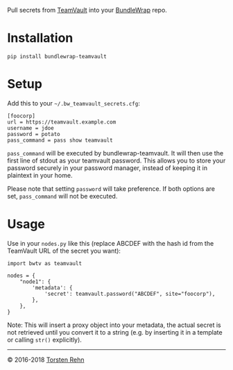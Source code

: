 Pull secrets from [TeamVault](https://github.com/trehn/teamvault) into your [BundleWrap](http://bundlewrap.org) repo.

# Installation

	pip install bundlewrap-teamvault

# Setup

Add this to your `~/.bw_teamvault_secrets.cfg`:

```
[foocorp]
url = https://teamvault.example.com
username = jdoe
password = potato
pass_command = pass show teamvault
```

`pass_command` will be executed by bundlewrap-teamvault. It will then use
the first line of stdout as your teamvault password. This allows you to
store your password securely in your password manager, instead of keeping
it in plaintext in your home.

Please note that setting `password` will take preference. If both options
are set, `pass_command` will not be executed.

# Usage

Use in your `nodes.py` like this (replace ABCDEF with the hash id from the TeamVault URL of the secret you want):

```
import bwtv as teamvault

nodes = {
    "node1": {
        'metadata': {
            'secret': teamvault.password("ABCDEF", site="foocorp"),
        },
    },
}
```

Note: This will insert a proxy object into your metadata, the actual secret is not retrieved until you convert it to a string (e.g. by inserting it in a template or calling `str()` explicitly).

---

© 2016-2018 [Torsten Rehn](mailto:torsten@rehn.email)
